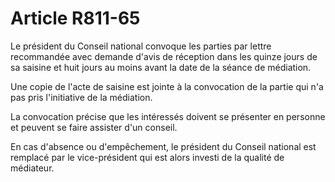 # Article R811-65

<p>Le président du Conseil national convoque les parties par lettre recommandée avec demande d'avis de réception dans les quinze jours de sa saisine et huit jours au moins avant la date de la séance de médiation.</p><p>Une copie de l'acte de saisine est jointe à la convocation de la partie qui n'a pas pris l'initiative de la médiation.</p><p>La convocation précise que les intéressés doivent se présenter en personne et peuvent se faire assister d'un conseil.</p><p>En cas d'absence ou d'empêchement, le président du Conseil national est remplacé par le vice-président qui est alors investi de la qualité de médiateur.</p>
